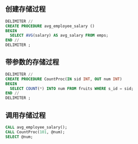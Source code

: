 
## 创建存储过程
```sql
DELIMITER //
CREATE PROCEDURE avg_employee_salary ()
BEGIN
  SELECT AVG(salary) AS avg_salary FROM emps;
END //
DELIMITER ;
```

## 带参数的存储过程
```sql
DELIMITER //
CREATE PROCEDURE CountProc(IN sid INT, OUT num INT)
BEGIN
  SELECT COUNT(*) INTO num FROM fruits WHERE s_id = sid;
END //
DELIMITER ;
```

## 调用存储过程
```sql
CALL avg_employee_salary();
CALL CountProc(101, @num);
SELECT @num;
``` 